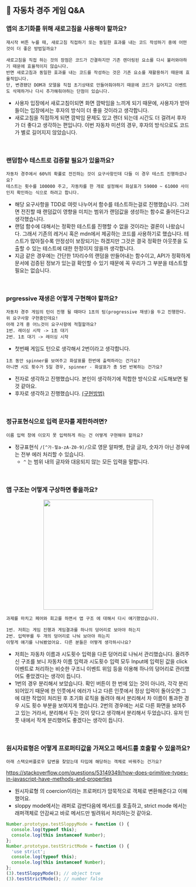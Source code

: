 ## 🚀 자동차 경주 게임 Q&A

### 앱의 초기화를 위해 새로고침을 사용해야 할까요?

```
재시작 버튼 누를 때, 새로고침 직접하기 또는 동일한 효과를 내는 코드 작성하기 중에 어떤 것이 더 좋은 방법일까요?

새로고침을 직접 하는 것의 장점은 코드가 간결하지만 기존 렌더링된 요소를 다시 불러와야하기 때문에 효율적이지 않습니다.
반면 새로고침과 동일한 효과를 내는 코드를 작성하는 것은 기존 요소를 재활용하기 때문에 효율적입니다.
단, 변경됐던 DOM과 모델을 직접 초기상태로 만들어줘야하기 때문에 코드가 길어지고 이벤트도 삭제하거나 다시 추가해줘야하는 단점이 있습니다.
```

- 사용자 입장에서 새로고침이되면 화면 깜박임을 느끼게 되기 때문에, 사용자가 받아들이는 입장에서는 후자의 방식이 더 좋을 것이라고 생각합니다.
- 새로고침을 직접하게 되면 깜박임 문제도 있고 렌더 되는데 시간도 더 걸려서 후자가 더 좋다고 생각하는 편입니다. 이번 자동차 미션의 경우, 후자의 방식으로도 코드가 별로 길어지지 않았습니다.

<br />

### 랜덤함수 테스트로 검증할 필요가 있을까요?

```
자동차 경주에서 60%의 확률로 전진하는 것이 요구사항인데 다들 이 경우 테스트 진행하셨나요?
테스트는 횟수를 100000 주고, 자동차를 한 개로 설정해서 화살표가 59000 ~ 61000 사이인지 확인하는 식으로 하려고 합니다.
```

- 해당 요구사항을 TDD로 여럿 나누어서 함수를 테스트하는걸로 진행했습니다. 그러면 전진할 때 랜덤값이 영향을 미치는 범위가 랜덤값을 생성하는 함수로 줄어든다고 생각했습니다.
- 랜덤 함수에 대해서는 정확한 테스트를 진행할 수 없을 것이라는 결론이 나왔습니다. 그래서 기존의 레거시 혹은 mdn에서 제공하는 코드를 사용하기로 했습니다. 테스트가 많아질수록 안정성이 보장되기는 하겠지만 그것은 결국 정확한 아웃풋을 도출할 수 있는 테스트에 대한 한정이지 않을까 생각합니다.
- 지금 같은 경우에는 간단한 1자리수의 랜덤을 만들어내는 함수이고, API가 정확하게 문서에 검증된 정보가 있는걸 확인할 수 있기 때문에 꼭 우리가 그 부분을 테스트할 필요는 없습니다.

<br />

### prgressive 재생은 어떻게 구현해야 할까요?

```
자동차 경주 게임의 턴이 진행 될 때마다 1초의 텀(progressive 재생)을 두고 진행한다.
위 요구사항 구현중인데요!
아래 2개 중 어느것이 요구사항에 적절할까요?
1번. 레이싱 시작 -> 1초 대기
2번. 1초 대기 -> 레이싱 시작
```

- 첫번째 게임도 턴으로 생각해서 2번이라고 생각합니다.

```
1초 동안 spinner를 보여주고 화살표를 한번에 출력하라는 건가요?
아니면 시도 횟수가 5일 경우, spinner - 화살표가 총 5번 반복하는 건가요?
```

- 전자로 생각하고 진행했습니다. 본인이 생각하기에 적합한 방식으로 시도해보면 될 것 같아요.
- 후자로 생각하고 진행했습니다. [(구현방법)](https://user-images.githubusercontent.com/60066472/108361067-5b911500-7235-11eb-8b30-2264b1efba0c.png)

<br />

### 정규표현식으로 입력 문자를 제한하려면?

```
이름 입력 창에 이모지 못 입력하게 하는 건 어떻게 구현해야 할까요?
```

- 정규표현식 `/[^가-힣a-zA-Z0-9]/`으로 영문 알파벳, 한글 글자, 숫자가 아닌 경우에는 전부 에러 처리할 수 있습니다.
  - `^` 는 범위 내의 글자와 대응되지 않는 모든 입력을 말합니다.

<br />

### 앱 구조는 어떻게 구상하면 좋을까요?

<p align="center"><img src="https://user-images.githubusercontent.com/60066472/108373306-196ed000-7243-11eb-8f44-be4aa44c2377.png" width="300"></p>

```
과제를 마치고 페어와 회고를 하면서 앱 구조 에 대해서 다시 얘기했었습니다.

1번. 저희는 게임 진행과 게임결과를 하나의 덩어리로 보아야 하는지
2번. 입력부를 두 개의 덩어리로 나눠 보아야 하는지
이렇게 얘기를 나눠봤었어요. 다른 분들은 어떻게 생각하시나요?
```

- 저희는 자동차 이름과 시도횟수 입력을 다른 덩어리로 나눠서 관리했습니다. 올려주신 구조를 보니 자동차 이름 입력과 시도횟수 입력 모두 Input에 입력된 값을 click 이벤트로 처리하는 비슷한 구조니 이벤트 위임 등을 이용해 하나의 덩어리로 관리했어도 좋았겠다는 생각이 듭니다.
- 1번의 경우 분리해서 보았습니다. 확인 버튼이 한 번에 있는 것이 아니라, 각각 분리되어있기 때문에 한 인풋에서 에러가 나고 다른 인풋에서 정상 입력이 돌아오면 그에 대한 작업이 처리된 후 초기화 로직을 돌려야 해서 분리해서 차 이름이 통과한 경우 시도 횟수 부분을 보여지게 했습니다. 2번의 경우에는 서로 다른 화면을 보여주고 있는 거라서, 분리해서 두는 것이 맞다고 생각해서 분리해서 두었습니다. 유저 인풋 내에서 작게 분리했어도 좋겠다는 생각이 듭니다.

<br />

### 원시자료형은 어떻게 프로퍼티값을 가져오고 메서드를 호출할 수 있을까요?

```
아래 스택오버플로우 답변을 찾았는데 타입에 해당하는 객체로 바꿔주는 건가요?
```

https://stackoverflow.com/questions/53149349/how-does-primitive-types-in-javascript-have-methods-and-properties

- 원시자료형 의 coercion이라는 프로퍼티가 암묵적으로 객체로 변환해준다고 이해했어요.
- sloppy mode에서는 래퍼로 감싼다음에 메서드를 호출하고, strict mode 에서는 래퍼객체로 안감싸고 바로 메서드만 빌려워서 처리하는것 같아요.

```js
Number.prototype.testSloppyMode = function () {
  console.log(typeof this);
  console.log(this instanceof Number);
};
Number.prototype.testStrictMode = function () {
  'use strict';
  console.log(typeof this);
  console.log(this instanceof Number);
};
(3).testSloppyMode(); // object true
(3).testStrictMode(); // number false
```
